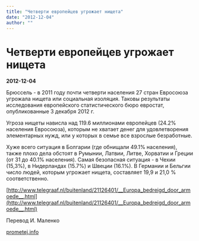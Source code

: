 ```yaml
---
title: "Четверти европейцев угрожает нищета"
date: "2012-12-04"
author: ""
---
```


# Четверти европейцев угрожает нищета

**2012-12-04** 

Брюссель - в 2011 году почти четверти населения 27 стран Евросоюза угрожала нищета или социальная изоляция. Таковы результаты исследования европейского статистического бюро евростат, опубликованные 3 декабря 2012 г.

Угроза нищеты нависла над 119.6 миллионами европейцев (24.2% населения Евросоюза), которым не хватает денег для удовлетворения элементарных нужд, или у которых в семье все взрослые безработные.

Хуже всего ситуация в Болгарии (где обнищали 49.1% населения), также плохо дела обстоят в Румынии, Латвии, Литве, Хорватии и Греции (от 31 до 40.1% населения). Самая безопасная ситуация - в Чехии (15,3%), в Нидерландах (15.7%) и Швеции (16.1%). В Германии и Бельгии число людей, которым угрожает нищета, составляет 19,9 и 21,0 % соответственно.

[http://www.telegraaf.nl/buitenland/21126401/__Europa_bedreigd_door_armoede__.html](http://www.telegraaf.nl/buitenland/21126401/__Europa_bedreigd_door_armoede__.html)

Перевод И. Маленко

[prometej.info](http://prometej.info/new/mir/4305-nizheta.html)